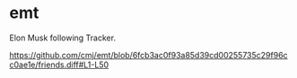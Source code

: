 # emt
Elon Musk following Tracker.

https://github.com/cmj/emt/blob/6fcb3ac0f93a85d39cd00255735c29f96cc0ae1e/friends.diff#L1-L50

